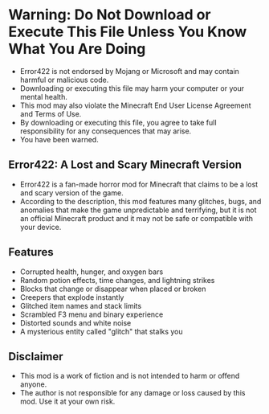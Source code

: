 # Warning: Do Not Download or Execute This File Unless You Know What You Are Doing

- Error422 is not endorsed by Mojang or Microsoft and may contain harmful or malicious code. 
- Downloading or executing this file may harm your computer or your mental health. 
- This mod may also violate the Minecraft End User License Agreement and Terms of Use. 
- By downloading or executing this file, you agree to take full responsibility for any consequences that may arise. 
- You have been warned.

## Error422: A Lost and Scary Minecraft Version

- Error422 is a fan-made horror mod for Minecraft that claims to be a lost and scary version of the game.
- According to the description, this mod features many glitches, bugs, and anomalies that make the game unpredictable and terrifying, but it is not an official Minecraft product and it may not be safe or compatible with your device.


## Features

- Corrupted health, hunger, and oxygen bars
- Random potion effects, time changes, and lightning strikes
- Blocks that change or disappear when placed or broken
- Creepers that explode instantly
- Glitched item names and stack limits
- Scrambled F3 menu and binary experience
- Distorted sounds and white noise
- A mysterious entity called "glitch" that stalks you

## Disclaimer

- This mod is a work of fiction and is not intended to harm or offend anyone. 
- The author is not responsible for any damage or loss caused by this mod. Use it at your own risk.
